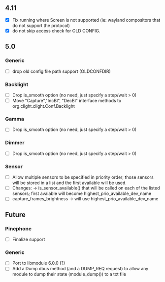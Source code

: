 ## 4.11

- [x] Fix running where Screen is not supported (ie: wayland compositors that do not support the protocol)
- [x] do not skip access check for OLD CONFIG.

## 5.0

### Generic
- [ ] drop old config file path support (OLDCONFDIR)

### Backlight
- [ ] Drop is_smooth option (no need, just specify a step/wait > 0)
- [ ] Move "Capture","IncBl", "DecBl" interface methods to org.clight.clight.Conf.Backlight

### Gamma
- [ ] Drop is_smooth option (no need, just specify a step/wait > 0)

### Dimmer
- [ ] Drop is_smooth option (no need, just specify a step/wait > 0)

### Sensor
- [ ] Allow multiple sensors to be specified in priority order; those sensors will be stored in a list and the first available will be used.
- [ ] Changes: -> is_sensor_available() that will be called on each of the listed sensors; first avaiable will become highest_prio_available_dev_name
- [ ] capture_frames_brightness -> will use highest_prio_available_dev_name

## Future

### Pinephone
- [ ] Finalize support

### Generic
- [ ] Port to libmodule 6.0.0 (?)
- [ ] Add a Dump dbus method (and a DUMP_REQ request) to allow any module to dump their state (module_dump()) to a txt file
